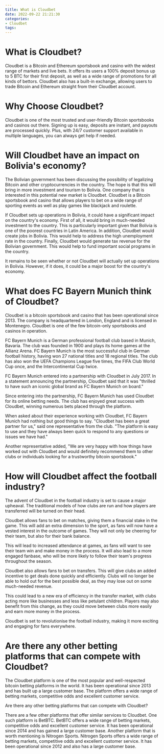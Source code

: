 ```yaml
---
title: What is Cloudbet 
date: 2022-09-22 21:21:30
categories:
- Cloudbet
tags:
---
```



#  What is Cloudbet? 

Cloudbet is a Bitcoin and Ethereum sportsbook and casino with the widest range of markets and live bets. It offers its users a 100% deposit bonus up to 5 BTC for their first deposit, as well as a wide range of promotions for all kinds of bettors. Cloudbet also has a built-in exchange, allowing users to trade Bitcoin and Ethereum straight from their Cloudbet account.

# Why Choose Cloudbet? 

Cloudbet is one of the most trusted and user-friendly Bitcoin sportsbooks and casinos out there. Signing up is easy, deposits are instant, and payouts are processed quickly. Plus, with 24/7 customer support available in multiple languages, you can always get help if needed.

#  Will Cloudbet have an impact on Bolivia's economy? 

The Bolivian government has been discussing the possibility of legalizing Bitcoin and other cryptocurrencies in the country. The hope is that this will bring in more investment and tourism to Bolivia. One company that is interested in this potential new market is Cloudbet. Cloudbet is a Bitcoin sportsbook and casino that allows players to bet on a wide range of sporting events as well as play games like blackjack and roulette. 

If Cloudbet sets up operations in Bolivia, it could have a significant impact on the country's economy. First of all, it would bring in much-needed investment to the country. This is particularly important given that Bolivia is one of the poorest countries in Latin America. In addition, Cloudbet would create jobs in Bolivia. This would help to address the high unemployment rate in the country. Finally, Cloudbet would generate tax revenue for the Bolivian government. This would help to fund important social programs in the country.

It remains to be seen whether or not Cloudbet will actually set up operations in Bolivia. However, if it does, it could be a major boost for the country's economy.

#  What does FC Bayern Munich think of Cloudbet?

Cloudbet is a bitcoin sportsbook and casino that has been operational since 2013. The company is headquartered in London, England and is licensed in Montenegro. Cloudbet is one of the few bitcoin-only sportsbooks and casinos in operation.

FC Bayern Munich is a German professional football club based in Munich, Bavaria. The club was founded in 1900 and plays its home games at the Allianz Arena. FC Bayern Munich is the most successful club in German football history, having won 27 national titles and 18 regional titles. The club has also won the UEFA Champions League five times, the FIFA Club World Cup once, and the Intercontinental Cup twice.

FC Bayern Munich entered into a partnership with Cloudbet in July 2017. In a statement announcing the partnership, Cloudbet said that it was "thrilled to have such an iconic global brand as FC Bayern Munich on board."

Since entering into the partnership, FC Bayern Munich has used Cloudbet for its online betting needs. The club has enjoyed great success with Cloudbet, winning numerous bets placed through the platform.

When asked about their experience working with Cloudbet, FC Bayern Munich had nothing but good things to say. "Cloudbet has been a great partner for us," said one representative from the club. "The platform is easy to use and they have always been quick to respond to any questions or issues we have had."

Another representative added, "We are very happy with how things have worked out with Cloudbet and would definitely recommend them to other clubs or individuals looking for a trustworthy bitcoin sportsbook."

#  How will Cloudbet affect the football industry? 

The advent of Cloudbet in the football industry is set to cause a major upheaval. The traditional models of how clubs are run and how players are transferred will be turned on their head.

Cloudbet allows fans to bet on matches, giving them a financial stake in the game. This will add an extra dimension to the sport, as fans will now have a vested interest in the outcome of games. They will not only be cheering for their team, but also for their bank balance.

This will lead to increased attendance at games, as fans will want to see their team win and make money in the process. It will also lead to a more engaged fanbase, who will be more likely to follow their team's progress throughout the season.

Cloudbet also allows fans to bet on transfers. This will give clubs an added incentive to get deals done quickly and efficiently. Clubs will no longer be able to hold out for the best possible deal, as they may lose out on some much-needed revenue.

This could lead to a new era of efficiency in the transfer market, with clubs acting more like businesses and less like petulant children. Players may also benefit from this change, as they could move between clubs more easily and earn more money in the process.

Cloudbet is set to revolutionise the football industry, making it more exciting and engaging for fans everywhere.

#  Are there any other betting platforms that can compete with Cloudbet?

The Cloudbet platform is one of the most popular and well-respected bitcoin betting platforms in the world. It has been operational since 2013 and has built up a large customer base. The platform offers a wide range of betting markets, competitive odds and excellent customer service.

Are there any other betting platforms that can compete with Cloudbet?

There are a few other platforms that offer similar services to Cloudbet. One such platform is BetBTC. BetBTC offers a wide range of betting markets, competitive odds and excellent customer service. It has been operational since 2014 and has gained a large customer base. Another platform that is worth mentioning is Nitrogen Sports. Nitrogen Sports offers a wide range of betting markets, competitive odds and excellent customer service. It has been operational since 2012 and also has a large customer base.
